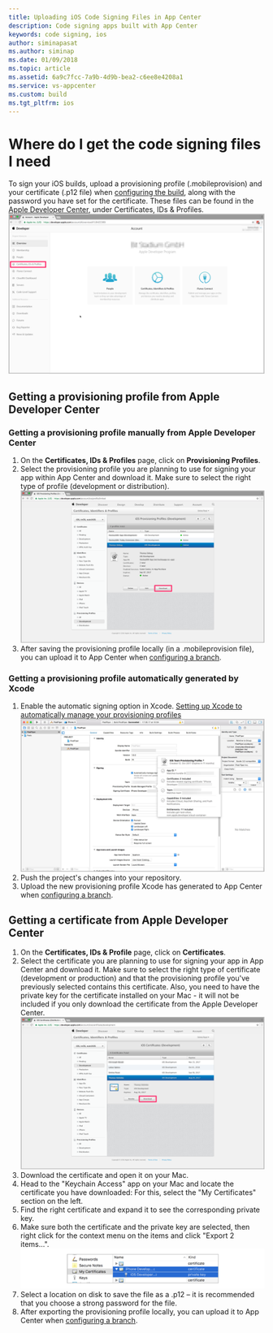 ```yaml
---
title: Uploading iOS Code Signing Files in App Center
description: Code signing apps built with App Center
keywords: code signing, ios
author: siminapasat
ms.author: siminap
ms.date: 01/09/2018
ms.topic: article
ms.assetid: 6a9c7fcc-7a9b-4d9b-bea2-c6ee8e4208a1
ms.service: vs-appcenter
ms.custom: build
ms.tgt_pltfrm: ios
---
```


# Where do I get the code signing files I need

To sign your iOS builds, upload a provisioning profile (.mobileprovision) and your certificate (.p12 file) when [configuring the build](~/build/ios/first-build.md), along with the password you have set for the certificate. These files can be found in the [Apple Developer Center](https://developer.apple.com/account/), under Certificates, IDs & Profiles.
![Apple Developer: Certificates, IDs & Profiles][apple-certificates]

## Getting a provisioning profile from Apple Developer Center
### Getting a provisioning profile manually from Apple Developer Center
1. On the **Certificates, IDs & Profiles** page, click on **Provisioning Profiles**.
2. Select the provisioning profile you are planning to use for signing your app within App Center and download it. Make sure to select the right type of profile (development or distribution).
![Download provisioning profile][download-provisioning-profile]
3. After saving the provisioning profile locally (in a .mobileprovision file), you can upload it to App Center when [configuring a branch](~/build/ios/first-build.md).

### Getting a provisioning profile automatically generated by Xcode
1. Enable the automatic signing option in Xcode. [Setting up Xcode to automatically manage your provisioning profiles](https://developer.apple.com/library/content/qa/qa1814/_index.html)
![Xcode provisioning name][xcode-provisioning-name]
2. Push the project's changes into your repository.
3. Upload the new provisioning profile Xcode has generated to App Center when [configuring a branch](~/build/ios/first-build.md).

## Getting a certificate from Apple Developer Center
1. On the **Certificates, IDs & Profile** page, click on **Certificates**.
2. Select the certificate you are planning to use for signing your app in App Center and download it. Make sure to select the right type of certificate (development or production) and that the provisioning profile you've previously selected contains this certificate. Also, you need to have the private key for the certificate installed on your Mac - it will not be included if you only download the certificate from the Apple Developer Center.
![Download certificate from Apple Developer][download-certificate]
3. Download the certificate and open it on your Mac.
4. Head to the "Keychain Access" app on your Mac and locate the certificate you have downloaded: For this, select the "My Certificates" section on the left.
5. Find the right certificate and expand it to see the corresponding private key.
6. Make sure both the certificate and the private key are selected, then right click for the context menu on the items and click "Export 2 items…".
![Export certificate from keychain][export-certificate]
7. Select a location on disk to save the file as a .p12 – it is recommended that you choose a strong password for the file.
8. After exporting the provisioning profile locally, you can upload it to App Center when [configuring a branch](~/build/ios/first-build.md).

[apple-certificates]: images/apple-developer-certificates-blurred-outlier.png
[download-provisioning-profile]: images/provisioning-profile-blurred-outlier.png
[export-certificate]: images/ios-keychain-certificates-outlier-spaced.png
[download-certificate]: images/certificate-blurred-outlier.png
[xcode-provisioning-name]: images/xcode-8-provisioning-profile-name-outlier.jpg
